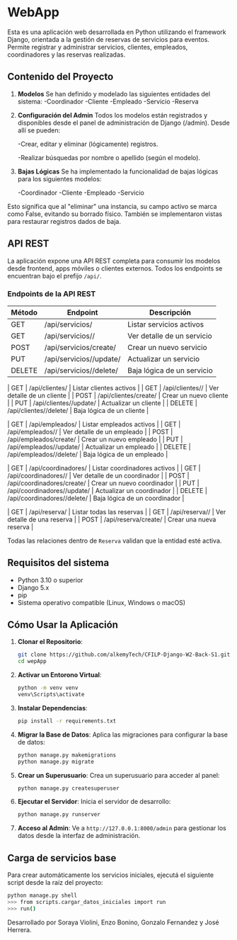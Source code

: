 # WebApp

Esta es una aplicación web desarrollada en Python utilizando el framework Django, orientada a la gestión de reservas de servicios para eventos. Permite registrar y administrar servicios, clientes, empleados, coordinadores y las reservas realizadas.


## Contenido del Proyecto

1. **Modelos** Se han definido y modelado las siguientes entidades del sistema:
    -Coordinador
    -Cliente
    -Empleado
    -Servicio
    -Reserva

2. **Configuración del Admin** Todos los modelos están registrados y disponibles desde el panel de administración de Django (/admin). Desde allí se pueden:

    -Crear, editar y eliminar (lógicamente) registros.

    -Realizar búsquedas por nombre o apellido (según el modelo).

3. **Bajas Lógicas** Se ha implementado la funcionalidad de bajas lógicas para los siguientes modelos:
    
    -Coordinador
    -Cliente
    -Empleado
    -Servicio

Esto significa que al "eliminar" una instancia, su campo activo se marca como False, evitando su borrado físico. También se implementaron vistas para restaurar registros dados de baja.

## API REST

La aplicación expone una API REST completa para consumir los modelos desde frontend, apps móviles o clientes externos. Todos los endpoints se encuentran bajo el prefijo `/api/`.

### Endpoints de la API REST

| Método | Endpoint                          | Descripción                           |
|--------|-----------------------------------|---------------------------------------|
| GET    | /api/servicios/                   | Listar servicios activos              |
| GET    | /api/servicios/<id>/              | Ver detalle de un servicio            |
| POST   | /api/servicios/create/            | Crear un nuevo servicio               |
| PUT    | /api/servicios/<id>/update/       | Actualizar un servicio                |
| DELETE | /api/servicios/<id>/delete/       | Baja lógica de un servicio            |

| GET    | /api/clientes/                    | Listar clientes activos               |
| GET    | /api/clientes/<id>/               | Ver detalle de un cliente             |
| POST   | /api/clientes/create/             | Crear un nuevo cliente                |
| PUT    | /api/clientes/<id>/update/        | Actualizar un cliente                 |
| DELETE | /api/clientes/<id>/delete/        | Baja lógica de un cliente             |

| GET    | /api/empleados/                   | Listar empleados activos              |
| GET    | /api/empleados/<id>/              | Ver detalle de un empleado            |
| POST   | /api/empleados/create/            | Crear un nuevo empleado               |
| PUT    | /api/empleados/<id>/update/       | Actualizar un empleado                |
| DELETE | /api/empleados/<id>/delete/       | Baja lógica de un empleado            |

| GET    | /api/coordinadores/               | Listar coordinadores activos          |
| GET    | /api/coordinadores/<id>/          | Ver detalle de un coordinador         |
| POST   | /api/coordinadores/create/        | Crear un nuevo coordinador            |
| PUT    | /api/coordinadores/<id>/update/   | Actualizar un coordinador             |
| DELETE | /api/coordinadores/<id>/delete/   | Baja lógica de un coordinador         |

| GET    | /api/reserva/                     | Listar todas las reservas             |
| GET    | /api/reserva/<id>/                | Ver detalle de una reserva            |
| POST   | /api/reserva/create/              | Crear una nueva reserva               |


Todas las relaciones dentro de `Reserva` validan que la entidad esté activa.

## Requisitos del sistema

- Python 3.10 o superior
- Django 5.x
- pip
- Sistema operativo compatible (Linux, Windows o macOS)


## Cómo Usar la Aplicación

1. **Clonar el Repositorio**:
    ```bash
    git clone https://github.com/alkemyTech/CFILP-Django-W2-Back-S1.git
    cd wepApp
    ```
2. **Activar un Entorono Virtual**:
    ```bash
    python -m venv venv
    venv\Scripts\activate 
    ```

3. **Instalar Dependencias**:
    ```bash
    pip install -r requirements.txt
    ```

4. **Migrar la Base de Datos**:
    Aplica las migraciones para configurar la base de datos:
    ```bash
    python manage.py makemigrations
    python manage.py migrate
    ```

5. **Crear un Superusuario**:
    Crea un superusuario para acceder al panel:
    ```bash
    python manage.py createsuperuser
    ```

6. **Ejecutar el Servidor**:
    Inicia el servidor de desarrollo:
    ```bash
    python manage.py runserver
    ```

7. **Acceso al Admin**:
    Ve a `http://127.0.0.1:8000/admin` para gestionar los datos desde la interfaz de administración.

## Carga de servicios base

Para crear automáticamente los servicios iniciales, ejecutá el siguiente script desde la raíz del proyecto:

```bash
python manage.py shell
>>> from scripts.cargar_datos_iniciales import run           
>>> run()
```



Desarrollado por Soraya Violini, Enzo Bonino, Gonzalo Fernandez y José Herrera.
